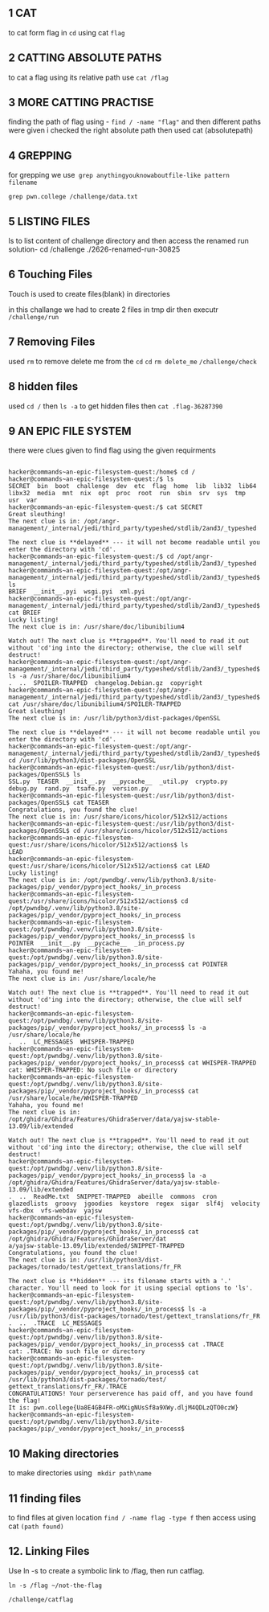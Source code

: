## 1 CAT 
to cat form flag in `cd` using cat `flag`

## 2 CATTING ABSOLUTE PATHS
to cat a flag using its relative path use `cat /flag`

## 3 MORE CATTING PRACTISE
finding the path of flag using -
`find / -name "flag"` 
 and then different paths were given i checked the right absolute path then used cat (absolutepath)
 
## 4 GREPPING 
for grepping we use` grep anythingyouknowaboutfile-like pattern filename`

`grep pwn.college /challenge/data.txt`

## 5 LISTING FILES
ls to list content of challenge directory and then access the renamed run
solution-
cd /challenge
./2626-renamed-run-30825

## 6 Touching Files 
Touch is used to create files(blank) in directories

in this challange we had to create 2 files in tmp dir then executr `/challenge/run`

## 7 Removing Files

used `rm` to remove delete me from the `cd`
`cd`
`rm delete_me`
`/challenge/check`

## 8 hidden files

used `cd /` then `ls -a` to get hidden files then `cat .flag-36287390 `

## 9 AN EPIC FILE SYSTEM
there were clues given to find flag using the given requirments
```

hacker@commands~an-epic-filesystem-quest:/home$ cd /
hacker@commands~an-epic-filesystem-quest:/$ ls
SECRET  bin  boot  challenge  dev  etc  flag  home  lib  lib32  lib64  libx32  media  mnt  nix  opt  proc  root  run  sbin  srv  sys  tmp  usr  var
hacker@commands~an-epic-filesystem-quest:/$ cat SECRET
Great sleuthing!
The next clue is in: /opt/angr-management/_internal/jedi/third_party/typeshed/stdlib/2and3/_typeshed

The next clue is **delayed** --- it will not become readable until you enter the directory with 'cd'.
hacker@commands~an-epic-filesystem-quest:/$ cd /opt/angr-management/_internal/jedi/third_party/typeshed/stdlib/2and3/_typeshed
hacker@commands~an-epic-filesystem-quest:/opt/angr-management/_internal/jedi/third_party/typeshed/stdlib/2and3/_typeshed$ ls
BRIEF  __init__.pyi  wsgi.pyi  xml.pyi
hacker@commands~an-epic-filesystem-quest:/opt/angr-management/_internal/jedi/third_party/typeshed/stdlib/2and3/_typeshed$ cat BRIEF
Lucky listing!
The next clue is in: /usr/share/doc/libunibilium4

Watch out! The next clue is **trapped**. You'll need to read it out without 'cd'ing into the directory; otherwise, the clue will self destruct!
hacker@commands~an-epic-filesystem-quest:/opt/angr-management/_internal/jedi/third_party/typeshed/stdlib/2and3/_typeshed$ ls -a /usr/share/doc/libunibilium4
.  ..  SPOILER-TRAPPED  changelog.Debian.gz  copyright
hacker@commands~an-epic-filesystem-quest:/opt/angr-management/_internal/jedi/third_party/typeshed/stdlib/2and3/_typeshed$ cat /usr/share/doc/libunibilium4/SPOILER-TRAPPED
Great sleuthing!
The next clue is in: /usr/lib/python3/dist-packages/OpenSSL

The next clue is **delayed** --- it will not become readable until you enter the directory with 'cd'.
hacker@commands~an-epic-filesystem-quest:/opt/angr-management/_internal/jedi/third_party/typeshed/stdlib/2and3/_typeshed$ cd /usr/lib/python3/dist-packages/OpenSSL
hacker@commands~an-epic-filesystem-quest:/usr/lib/python3/dist-packages/OpenSSL$ ls
SSL.py  TEASER  __init__.py  __pycache__  _util.py  crypto.py  debug.py  rand.py  tsafe.py  version.py
hacker@commands~an-epic-filesystem-quest:/usr/lib/python3/dist-packages/OpenSSL$ cat TEASER
Congratulations, you found the clue!
The next clue is in: /usr/share/icons/hicolor/512x512/actions
hacker@commands~an-epic-filesystem-quest:/usr/lib/python3/dist-packages/OpenSSL$ cd /usr/share/icons/hicolor/512x512/actions
hacker@commands~an-epic-filesystem-quest:/usr/share/icons/hicolor/512x512/actions$ ls
LEAD
hacker@commands~an-epic-filesystem-quest:/usr/share/icons/hicolor/512x512/actions$ cat LEAD
Lucky listing!
The next clue is in: /opt/pwndbg/.venv/lib/python3.8/site-packages/pip/_vendor/pyproject_hooks/_in_process
hacker@commands~an-epic-filesystem-quest:/usr/share/icons/hicolor/512x512/actions$ cd /opt/pwndbg/.venv/lib/python3.8/site-packages/pip/_vendor/pyproject_hooks/_in_process
hacker@commands~an-epic-filesystem-quest:/opt/pwndbg/.venv/lib/python3.8/site-packages/pip/_vendor/pyproject_hooks/_in_process$ ls
POINTER  __init__.py  __pycache__  _in_process.py
hacker@commands~an-epic-filesystem-quest:/opt/pwndbg/.venv/lib/python3.8/site-packages/pip/_vendor/pyproject_hooks/_in_process$ cat POINTER
Yahaha, you found me!
The next clue is in: /usr/share/locale/he

Watch out! The next clue is **trapped**. You'll need to read it out without 'cd'ing into the directory; otherwise, the clue will self destruct!
hacker@commands~an-epic-filesystem-quest:/opt/pwndbg/.venv/lib/python3.8/site-packages/pip/_vendor/pyproject_hooks/_in_process$ ls -a /usr/share/locale/he
.  ..  LC_MESSAGES  WHISPER-TRAPPED
hacker@commands~an-epic-filesystem-quest:/opt/pwndbg/.venv/lib/python3.8/site-packages/pip/_vendor/pyproject_hooks/_in_process$ cat WHISPER-TRAPPED
cat: WHISPER-TRAPPED: No such file or directory
hacker@commands~an-epic-filesystem-quest:/opt/pwndbg/.venv/lib/python3.8/site-packages/pip/_vendor/pyproject_hooks/_in_process$ cat /usr/share/locale/he/WHISPER-TRAPPED
Yahaha, you found me!
The next clue is in: /opt/ghidra/Ghidra/Features/GhidraServer/data/yajsw-stable-13.09/lib/extended

Watch out! The next clue is **trapped**. You'll need to read it out without 'cd'ing into the directory; otherwise, the clue will self destruct!
hacker@commands~an-epic-filesystem-quest:/opt/pwndbg/.venv/lib/python3.8/site-packages/pip/_vendor/pyproject_hooks/_in_process$ la -a /opt/ghidra/Ghidra/Features/GhidraServer/data/yajsw-stable-13.09/lib/extended
.  ..  ReadMe.txt  SNIPPET-TRAPPED  abeille  commons  cron  glazedlists  groovy  jgoodies  keystore  regex  sigar  slf4j  velocity  vfs-dbx  vfs-webdav  yajsw
hacker@commands~an-epic-filesystem-quest:/opt/pwndbg/.venv/lib/python3.8/site-packages/pip/_vendor/pyproject_hooks/_in_process$ cat /opt/ghidra/Ghidra/Features/GhidraServer/dat
a/yajsw-stable-13.09/lib/extended/SNIPPET-TRAPPED
Congratulations, you found the clue!
The next clue is in: /usr/lib/python3/dist-packages/tornado/test/gettext_translations/fr_FR

The next clue is **hidden** --- its filename starts with a '.' character. You'll need to look for it using special options to 'ls'.
hacker@commands~an-epic-filesystem-quest:/opt/pwndbg/.venv/lib/python3.8/site-packages/pip/_vendor/pyproject_hooks/_in_process$ ls -a /usr/lib/python3/dist-packages/tornado/test/gettext_translations/fr_FR
.  ..  .TRACE  LC_MESSAGES
hacker@commands~an-epic-filesystem-quest:/opt/pwndbg/.venv/lib/python3.8/site-packages/pip/_vendor/pyproject_hooks/_in_process$ cat .TRACE
cat: .TRACE: No such file or directory
hacker@commands~an-epic-filesystem-quest:/opt/pwndbg/.venv/lib/python3.8/site-packages/pip/_vendor/pyproject_hooks/_in_process$ cat /usr/lib/python3/dist-packages/tornado/test/
gettext_translations/fr_FR/.TRACE
CONGRATULATIONS! Your perserverence has paid off, and you have found the flag!
It is: pwn.college{Ua8E4GB4FR-oMXigNUsSf8a9XWy.dljM4QDLzQTO0czW}
hacker@commands~an-epic-filesystem-quest:/opt/pwndbg/.venv/lib/python3.8/site-packages/pip/_vendor/pyproject_hooks/_in_process$ 
```
## 10 Making directories 

to make directories using ` mkdir path\name`

## 11 finding files 

to find files at given location 
`find / -name flag -type f`
then access using cat `(path found)`

## 12. Linking Files
Use ln -s to create a symbolic link to /flag, then run catflag.

`ln -s /flag ~/not-the-flag`

`/challenge/catflag`
